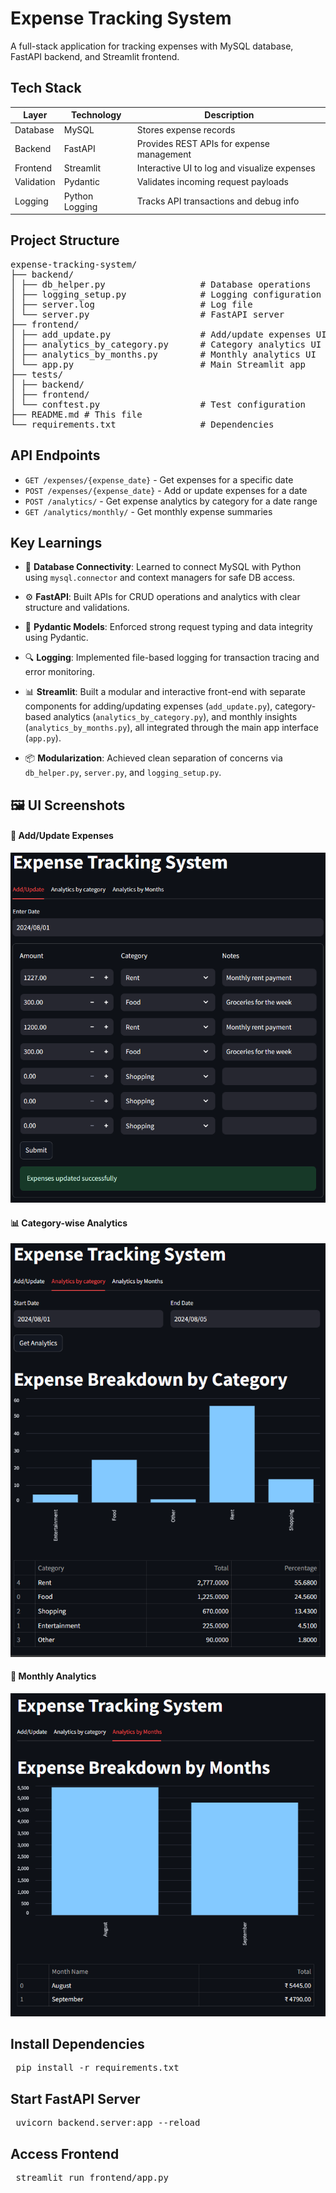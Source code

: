 
# Expense Tracking System

A full-stack application for tracking expenses with MySQL database, FastAPI backend, and Streamlit frontend.


## Tech Stack

| Layer       | Technology     | Description                                 |
|------------|----------------|---------------------------------------------|
| Database   | MySQL          | Stores expense records                      |
| Backend    | FastAPI        | Provides REST APIs for expense management   |
| Frontend   | Streamlit      | Interactive UI to log and visualize expenses|
| Validation | Pydantic       | Validates incoming request payloads         |
| Logging    | Python Logging | Tracks API transactions and debug info      |

## Project Structure  
<pre>expense-tracking-system/
├── backend/
│ ├── db_helper.py                  # Database operations
│ ├── logging_setup.py              # Logging configuration
│ ├── server.log                    # Log file
│ └── server.py                     # FastAPI server
├── frontend/
│ ├── add_update.py                 # Add/update expenses UI
│ ├── analytics_by_category.py      # Category analytics UI
│ ├── analytics_by_months.py        # Monthly analytics UI
│ └── app.py                        # Main Streamlit app
├── tests/
│ ├── backend/
│ ├── frontend/
│ └── conftest.py                   # Test configuration
├── README.md # This file
└── requirements.txt                # Dependencies </pre>


## API Endpoints  

- `GET /expenses/{expense_date}` - Get expenses for a specific date  
- `POST /expenses/{expense_date}` - Add or update expenses for a date  
- `POST /analytics/` - Get expense analytics by category for a date range  
- `GET /analytics/monthly/` - Get monthly expense summaries  

## Key Learnings

- 🔌 **Database Connectivity**: Learned to connect MySQL with Python using `mysql.connector` and context managers for safe DB access.
- ⚙️ **FastAPI**: Built APIs for CRUD operations and analytics with clear structure and validations.
- 🎯 **Pydantic Models**: Enforced strong request typing and data integrity using Pydantic.
- 🔍 **Logging**: Implemented file-based logging for transaction tracing and error monitoring.
- 📊 **Streamlit**: Built a modular and interactive front-end with separate components for adding/updating expenses (`add_update.py`), category-based analytics (`analytics_by_category.py`), and monthly insights (`analytics_by_months.py`), all integrated through the main app interface (`app.py`).

- 📦 **Modularization**: Achieved clean separation of concerns via `db_helper.py`, `server.py`, and `logging_setup.py`.

## 🖼️ UI Screenshots

#### 🔧 Add/Update Expenses  
![Add Expenses](screenshots/add_update_ui.png)

#### 📊 Category-wise Analytics  
![Category Analytics](screenshots/category_analytics_ui.png)

#### 📆 Monthly Analytics  
![Monthly Analytics](screenshots/monthly_analytics_ui.png)

## Install Dependencies

<pre> pip install -r requirements.txt </pre>

## Start FastAPI Server
<pre> uvicorn backend.server:app --reload </pre>

## Access Frontend
<pre> streamlit run frontend/app.py </pre>

